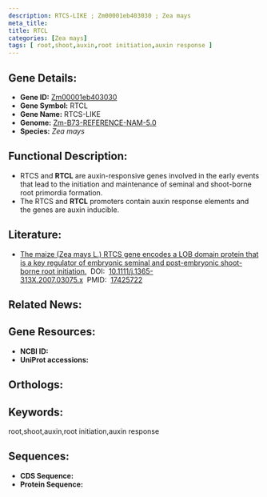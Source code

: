 ```yaml
---
description: RTCS-LIKE ; Zm00001eb403030 ; Zea mays
meta_title:
title: RTCL
categories: [Zea mays]
tags: [ root,shoot,auxin,root initiation,auxin response ]
---
```


## Gene Details:
- **Gene ID:**	[Zm00001eb403030]()
- **Gene Symbol:** RTCL
- **Gene Name:** RTCS-LIKE
- **Genome:** [Zm-B73-REFERENCE-NAM-5.0]()
- **Species:** *Zea mays*

## Functional Description:
   - RTCS and **RTCL** are auxin-responsive genes involved in the early events that lead to the initiation and maintenance of seminal and shoot-borne root primordia formation.
   - The RTCS and **RTCL** promoters contain auxin response elements and the genes are auxin inducible.

## Literature:
   - [The maize (Zea mays L.) RTCS gene encodes a LOB domain protein that is a key regulator of embryonic seminal and post-embryonic shoot-borne root initiation.]( https://onlinelibrary.wiley.com/doi/10.1111/j.1365-313X.2007.03075.x)&nbsp;&nbsp;DOI:&nbsp;&nbsp;[10.1111/j.1365-313X.2007.03075.x](https://onlinelibrary.wiley.com/doi/10.1111/j.1365-313X.2007.03075.x)&nbsp;&nbsp;PMID:&nbsp;&nbsp;[17425722](https://pubmed.ncbi.nlm.nih.gov/17425722/)

## Related News:

## Gene Resources:
- **NCBI ID:** [](https://www.ncbi.nlm.nih.gov/gene/?term=)
- **UniProt accessions:** [](https://www.uniprot.org/uniprotkb//entry)

## Orthologs:

## Keywords:
root,shoot,auxin,root initiation,auxin response

## Sequences:
- **CDS Sequence:**
- **Protein Sequence:**
